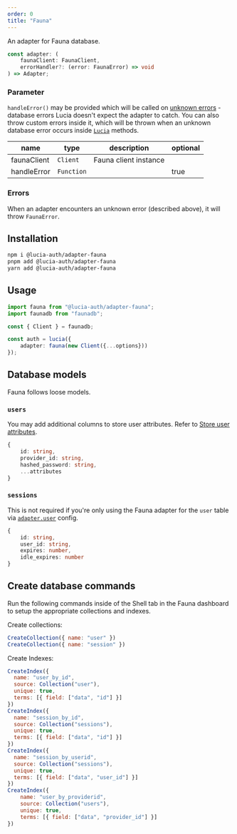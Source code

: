 ```yaml
---
order: 0
title: "Fauna"
---
```


An adapter for Fauna database.

```ts
const adapter: (
	faunaClient: FaunaClient,
	errorHandler?: (error: FaunaError) => void
) => Adapter;
```

### Parameter

`handleError()` may be provided which will be called on [unknown errors](/learn/basics/error-handling#known-errors) - database errors Lucia doesn't expect the adapter to catch. You can also throw custom errors inside it, which will be thrown when an unknown database error occurs inside [`Lucia`](/reference/api/server-api#lucia-default) methods.

| name        | type       | description           | optional |
|-------------|------------|-----------------------| -------- |
| faunaClient | `Client`   | Fauna client instance |          |
| handleError | `Function` |                       | true     |

### Errors

When an adapter encounters an unknown error (described above), it will throw `FaunaError`.

## Installation

```bash
npm i @lucia-auth/adapter-fauna
pnpm add @lucia-auth/adapter-fauna
yarn add @lucia-auth/adapter-fauna
```

## Usage

```ts
import fauna from "@lucia-auth/adapter-fauna";
import faunadb from "faunadb";

const { Client } = faunadb;

const auth = lucia({
	adapter: fauna(new Client({...options}))
});
```

## Database models

Fauna follows loose models.

### `users`

You may add additional columns to store user attributes. Refer to [Store user attributes](/learn/basics/store-user-attributes).

```ts
{
    id: string,
    provider_id: string,
    hashed_password: string,
    ...attributes
}
```

### `sessions`

This is not required if you're only using the Fauna adapter for the `user` table via [`adapter.user`](/reference/configure/lucia-configurations#adapter) config.

```ts
{
    id: string,
    user_id: string,
    expires: number,
    idle_expires: number
}
```

## Create database commands

Run the following commands inside of the Shell tab in the Fauna dashboard to setup the appropriate collections and indexes.

Create collections:
```js
CreateCollection({ name: "user" })
CreateCollection({ name: "session" })
```

Create Indexes:
```js
CreateIndex({
  name: "user_by_id",
  source: Collection("user"),
  unique: true,
  terms: [{ field: ["data", "id"] }]
})
CreateIndex({
  name: "session_by_id",
  source: Collection("sessions"),
  unique: true,
  terms: [{ field: ["data", "id"] }]
})
CreateIndex({
  name: "session_by_userid",
  source: Collection("sessions"),
  unique: true,
  terms: [{ field: ["data", "user_id"] }]
})
CreateIndex({
    name: "user_by_providerid",
    source: Collection("users"),
    unique: true,
    terms: [{ field: ["data", "provider_id"] }]
})
```
